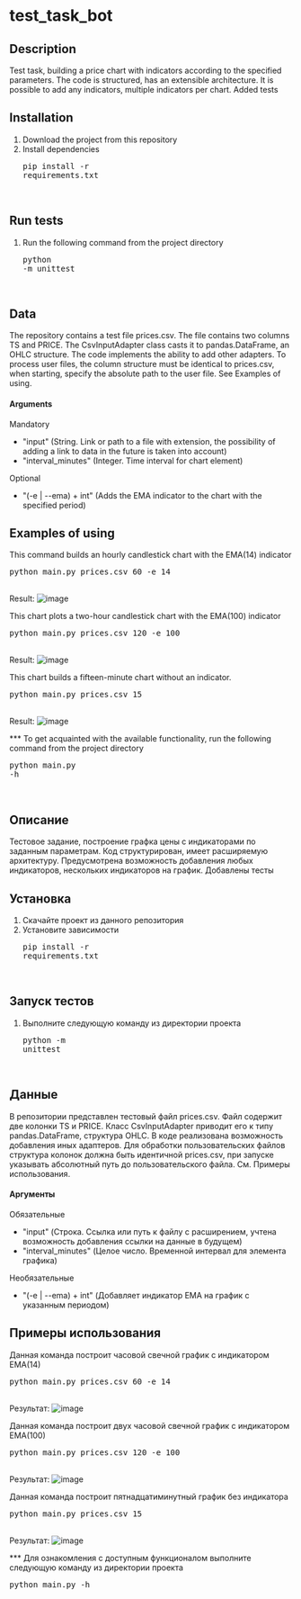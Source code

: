 # test_task_bot
## Description
Test task, building a price chart with indicators according to the specified parameters.
The code is structured, has an extensible architecture. It is possible to add any indicators,
multiple indicators per chart. Added tests
## Installation
1. Download the project from this repository
2. Install dependencies
<br><pre>pip install -r requirements.txt</pre><br>
## Run tests
1. Run the following command from the project directory
<br><pre>python -m unittest</pre><br>
## Data
The repository contains a test file prices.csv. The file contains two columns TS and PRICE.
The CsvInputAdapter class casts it to pandas.DataFrame, an OHLC structure. The code implements the ability to add other adapters.
To process user files, the column structure must be identical to prices.csv, when starting, specify the absolute path to the user file.
See Examples of using.
#### Arguments
Mandatory
- "input" (String. Link or path to a file with extension, the possibility of adding a link to data in the future is taken into account)
- "interval_minutes" (Integer. Time interval for chart element)

Optional
- "(-e | --ema) + int" (Adds the EMA indicator to the chart with the specified period)
## Examples of using
This command builds an hourly candlestick chart with the EMA(14) indicator
<br><pre>python main.py prices.csv 60 -e 14</pre><br>
Result:
![image](https://github.com/Todvaa/test_task_bot/assets/109280151/0205609a-390a-476d-9a66-cccc0a799844)

This chart plots a two-hour candlestick chart with the EMA(100) indicator
<br><pre>python main.py prices.csv 120 -e 100</pre><br>
Result:
![image](https://github.com/Todvaa/test_task_bot/assets/109280151/bd867ef0-9b22-4ac4-95d4-1d9077955b89)

This chart builds a fifteen-minute chart without an indicator.
<br><pre>python main.py prices.csv 15</pre><br>
Result:
![image](https://github.com/Todvaa/test_task_bot/assets/109280151/61972126-ecb3-4dde-aaa6-de71a9668beb)

*** To get acquainted with the available functionality, run the following command from the project directory
<br><pre>python main.py -h</pre><br>

## Описание
Тестовое задание, построение графка цены с индикаторами по заданным параметрам. 
Код структурирован, имеет расширяемую архитектуру. Предусмотрена возможность добавления любых индикаторов,
нескольких индикаторов на график. Добавлены тесты
## Установка
1. Скачайте проект из данного репозитория
2. Установите зависимости
<br><pre>pip install -r requirements.txt</pre><br>
## Запуск тестов
1. Выполните следующую команду из директории проекта
<br><pre>python -m unittest</pre><br>
## Данные
В репозитории представлен тестовый файл prices.csv. Файл содержит две колонки TS и PRICE.
Класс CsvInputAdapter приводит его к типу pandas.DataFrame, структура OHLC. В коде реализована возможность добавления иных адаптеров.
Для обработки пользовательских файлов структура колонок должна быть идентичной prices.csv, при запуске указывать абсолютный путь до пользовательского файла.
См. Примеры использования. 
#### Аргументы
Обязательные
- "input" (Строка. Ссылка или путь к файлу с расширением, учтена возможность добавления ссылки на данные в будущем)
- "interval_minutes" (Целое число. Временной интервал для элемента графика)

Необязательные
- "(-e | --ema) + int" (Добавляет индикатор EMA на график с указанным периодом)

## Примеры использования
Данная команда построит часовой свечной график с индикатором EMA(14)
<br><pre>python main.py prices.csv 60 -e 14</pre><br>
Результат: 
![image](https://github.com/Todvaa/test_task_bot/assets/109280151/0205609a-390a-476d-9a66-cccc0a799844)

Данная команда построит двух часовой свечной график с индикатором EMA(100)
<br><pre>python main.py prices.csv 120 -e 100</pre><br>
Результат: 
![image](https://github.com/Todvaa/test_task_bot/assets/109280151/bd867ef0-9b22-4ac4-95d4-1d9077955b89)

Данная команда построит пятнадцатиминутный график без индикатора
<br><pre>python main.py prices.csv 15</pre><br>
Результат: 
![image](https://github.com/Todvaa/test_task_bot/assets/109280151/61972126-ecb3-4dde-aaa6-de71a9668beb)


*** Для ознакомления с доступным функционалом выполните следующую команду из директории проекта
<br><pre>python main.py -h</pre><br>
